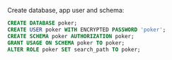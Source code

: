 Create database, app user and schema:
```sql
CREATE DATABASE poker;
CREATE USER poker WITH ENCRYPTED PASSWORD 'poker';
CREATE SCHEMA poker AUTHORIZATION poker;
GRANT USAGE ON SCHEMA poker TO poker;
ALTER ROLE poker SET search_path TO poker;
```
